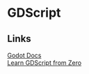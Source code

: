 # GDScript
## Links
[Godot Docs](https://docs.godotengine.org/en/stable/)  
[Learn GDScript from Zero](https://gdquest.github.io/learn-gdscript/?ref=godot-docs)